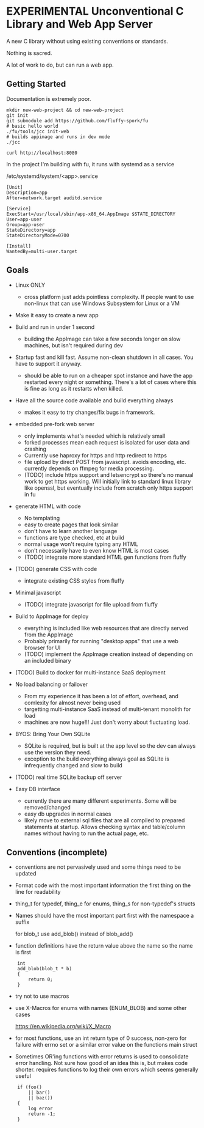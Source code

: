 # EXPERIMENTAL Unconventional C Library and Web App Server

A new C library without using existing conventions or standards.

Nothing is sacred.

A lot of work to do, but can run a web app.

## Getting Started

Documentation is extremely poor.


```
mkdir new-web-project && cd new-web-project
git init
git submodule add https://github.com/fluffy-spork/fu
# basic hello world
./fu/tools/jcc init-web
# builds appimage and runs in dev mode
./jcc

curl http://localhost:8080
```

In the project I'm building with fu, it runs with systemd as a service

/etc/systemd/system/&lt;app&gt;.service
```
[Unit]
Description=app
After=network.target auditd.service

[Service]
ExecStart=/usr/local/sbin/app-x86_64.AppImage $STATE_DIRECTORY
User=app-user
Group=app-user
StateDirectory=app
StateDirectoryMode=0700

[Install]
WantedBy=multi-user.target
```

## Goals

* Linux ONLY
  * cross platform just adds pointless complexity.  If people want to use non-linux that
    can use Windows Subsystem for Linux or a VM

* Make it easy to create a new app

* Build and run in under 1 second
  * building the AppImage can take a few seconds longer on slow machines, but
    isn't required during dev

* Startup fast and kill fast.  Assume non-clean shutdown in all cases.  You
  have to support it anyway.
  * should be able to run on a cheaper spot instance and have the app restarted
    every night or something.  There's a lot of cases where this is fine as
    long as it restarts when killed.

* Have all the source code available and build everything always
  * makes it easy to try changes/fix bugs in framework.

* embedded pre-fork web server
  * only implements what's needed which is relatively small
  * forked processes mean each request is isolated for user data and crashing
  * Currently use haproxy for https and http redirect to https
  * file upload by direct POST from javascript.  avoids encoding, etc.
    currently depends on ffmpeg for media processing.
  * (TODO) include https support and letsencrypt so there's no manual work to
    get https working.  Will initially link to standard linux library like
    openssl, but eventually include from scratch only https support in fu

* generate HTML with code
  * No templating
  * easy to create pages that look similar
  * don't have to learn another language
  * functions are type checked, etc at build
  * normal usage won't require typing any HTML
  * don't necessarily have to even know HTML is most cases
  * (TODO) integrate more standard HTML gen functions from fluffy

* (TODO) generate CSS with code
  * integrate existing CSS styles from fluffy

* Minimal javascript
  * (TODO) integrate javascript for file upload from fluffy

* Build to AppImage for deploy
  * everything is included like web resources that are directly served from the
    AppImage
  * Probably primarily for running "desktop apps" that use a web browser for UI
  * (TODO) implement the AppImage creation instead of depending on an included
    binary

* (TODO) Build to docker for multi-instance SaaS deployment

* No load balancing or failover
  * From my experience it has been a lot of effort, overhead, and comlexity for
    almost never being used
  * targetting multi-instance SaaS instead of multi-tenant monolith for load
  * machines are now huge!!!  Just don't worry about fluctuating load.

* BYOS: Bring Your Own SQLite
  * SQLite is required, but is built at the app level so the dev can always use
    the version they need.
  * exception to the build everything always goal as SQLite is infrequently
    changed and slow to build

* (TODO) real time SQLite backup off server

* Easy DB interface
  * currently there are many different experiments.  Some will be removed/changed
  * easy db upgrades in normal cases
  * likely move to external sql files that are all compiled to prepared
    statements at startup.  Allows checking syntax and table/column names
    without having to run the actual page, etc.


## Conventions (incomplete)
* conventions are not pervasively used and some things need to be updated

* Format code with the most important information the first thing on
  the line for readability

* thing_t for typedef, thing_e for enums, thing_s for non-typedef's structs

* Names should have the most important part first with the namespace a suffix

    for blob_t use add_blob() instead of blob_add()

* function definitions have the return value above the name so the name is first

```
    int
    add_blob(blob_t * b)
    {
        return 0;
    }
```

* try not to use macros

* use X-Macros for enums with names (ENUM_BLOB) and some other cases

    https://en.wikipedia.org/wiki/X_Macro

* for most functions, use an int return type of 0 success, non-zero for failure
  with errno set or a similar error value on the functions main struct

* Sometimes OR'ing functions with error returns is used to consolidate error handling.
  Not sure how good of an idea this is, but makes code shorter.  requires functions to
  log their own errors which seems generally useful

```
    if (foo()
        || bar()
        || baz())
    {
        log error
        return -1;
    }
```

